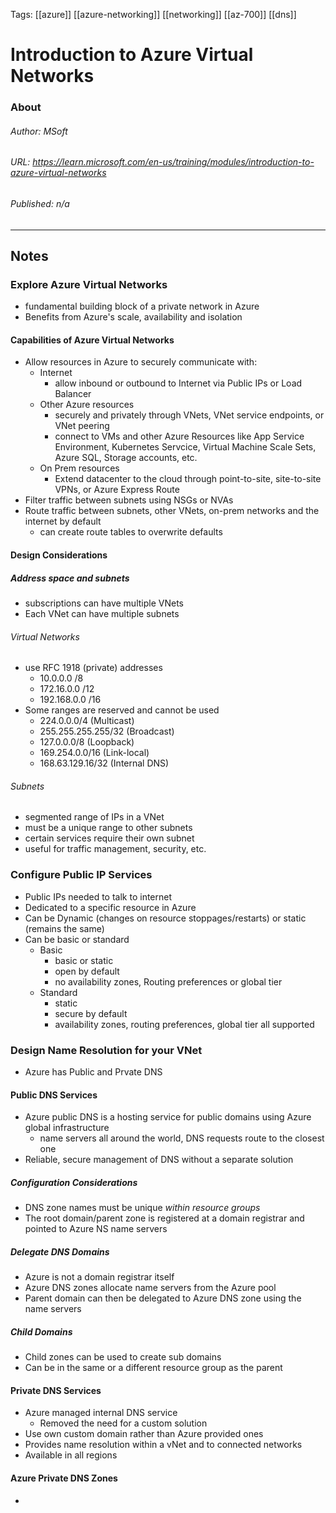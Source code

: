 Tags: [[azure]] [[azure-networking]] [[networking]] [[az-700]] [[dns]]

# Introduction to Azure Virtual Networks
### About
###### Author: *MSoft*
###### URL: *https://learn.microsoft.com/en-us/training/modules/introduction-to-azure-virtual-networks*
###### Published: *n/a*
-------------------------------------------------------------------
## Notes
### Explore Azure Virtual Networks
- fundamental building block of a private network in Azure
- Benefits from Azure's scale, availability and isolation
#### Capabilities of Azure Virtual Networks
- Allow resources in Azure to securely communicate with:
	- Internet
		- allow inbound or outbound to Internet via Public IPs or Load Balancer
	- Other Azure resources
		- securely and privately through VNets, VNet service endpoints, or VNet peering
		- connect to VMs and other Azure Resources like App Service Environment, Kubernetes Servcice, Virtual Machine Scale Sets, Azure SQL, Storage accounts, etc.
	- On Prem resources
		- Extend datacenter to the cloud through point-to-site, site-to-site VPNs, or Azure Express Route
- Filter traffic between subnets using NSGs or NVAs
- Route traffic between subnets, other VNets, on-prem networks and the internet by default
	- can create route tables to overwrite defaults
#### Design Considerations
##### Address space and subnets
- subscriptions can have multiple VNets
- Each VNet can have multiple subnets
###### Virtual Networks
- use RFC 1918 (private) addresses
	- 10.0.0.0 /8
	- 172.16.0.0 /12
	- 192.168.0.0 /16
- Some ranges are reserved and cannot be used
	- 224.0.0.0/4 (Multicast)
	- 255.255.255.255/32 (Broadcast)
	- 127.0.0.0/8 (Loopback)
	- 169.254.0.0/16 (Link-local)
	- 168.63.129.16/32 (Internal DNS)
###### Subnets 
- segmented range of IPs in a VNet
- must be a unique range to other subnets
- certain services require their own subnet
- useful for traffic management, security, etc.

### Configure Public IP Services
- Public IPs needed to talk to internet
- Dedicated to a specific resource in Azure
- Can be Dynamic (changes on resource stoppages/restarts) or static (remains the same)
- Can be basic or standard
	- Basic
		- basic or static
		- open by default
		- no availability zones, Routing preferences or global tier
	- Standard
		- static
		- secure by default
		- availability zones, routing preferences, global tier all supported
### Design Name Resolution for your VNet
- Azure has Public and Prvate DNS
#### Public DNS Services
- Azure public DNS is a hosting service for public domains using Azure global infrastructure
	- name servers all around the world, DNS requests route to the closest one
- Reliable, secure management of DNS without a separate solution
##### Configuration Considerations
- DNS zone names must be unique *within resource groups*
- The root domain/parent zone is registered at a domain registrar and pointed to Azure NS name servers
##### Delegate DNS Domains
- Azure is not a domain registrar itself
- Azure DNS zones allocate name servers from the Azure pool
- Parent domain can then be delegated to Azure DNS zone using the name servers
##### Child Domains
- Child zones can be used to create sub domains
- Can be in the same or a different resource group as the parent
#### Private DNS Services
- Azure managed  internal DNS service
	- Removed the need for a custom solution
- Use own custom domain rather than Azure provided ones
- Provides name resolution within a vNet and to connected networks
- Available in all regions
#### Azure Private DNS Zones
- 